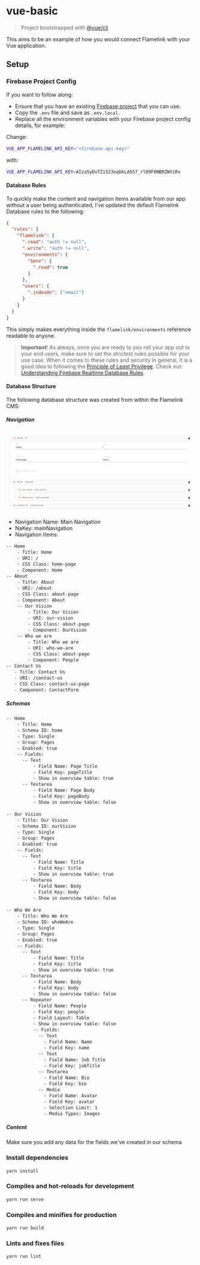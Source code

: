 # vue-basic

> Project bootstrapped with [@vue/cli](https://cli.vuejs.org/)

This aims to be an example of how you would connect Flamelink with your Vue application.

## Setup

### Firebase Project Config

If you want to follow along:

- Ensure that you have an existing [Firebase project](https://console.firebase.google.com/u/0/) that you can use.
- Copy the `.env` file and save as `.env.local`.
- Replace all the environment variables with your Firebase project config details, for example:

Change:

```sh
VUE_APP_FLAMELINK_API_KEY="<firebase-api-key>"
```

with:

```sh
VUE_APP_FLAMELINK_API_KEY=AIzaSyDuTZiS23eqbkLA557_rlO9F0NBRZWViRx
```

#### Database Rules

To quickly make the content and navigation items available from our app without a user being authenticated, I've updated the default Flamelink Database rules to the following:

```json
{
  "rules": {
    "flamelink": {
      ".read": "auth != null",
      ".write": "auth != null",
      "environments": {
        "$env": {
          ".read": true
        }
      },
      "users": {
        ".indexOn": ["email"]
      }
    }
  }
}
```

This simply makes everything inside the `flamelink/environments` reference readable to anyone.

> **Important**! As always, once you are ready to you roll your app out to your end users, make sure to set the strictest rules possible for your use case. When it comes to these rules and security in general, it is a good idea to following the [Principle of Least Privilege](https://en.wikipedia.org/wiki/Principle_of_least_privilege). Check out: [Understanding Firebase Realtime Database Rules](https://firebase.google.com/docs/database/security/).

#### Database Structure

The following database structure was created from within the Flamelink CMS:

##### Navigation

![Main Navigation](public/img/main-navigation.png)

- Navigation Name: Main Navigation
- NaKey: mainNavigation
- Navigation Items:

```text
-- Home
    - Title: Home
    - URI: /
    - CSS Class: home-page
    - Component: Home
-- About
    - Title: About
    - URI: /about
    - CSS Class: about-page
    - Component: About
    -- Our Vision
        - Title: Our Vision
        - URI: our-vision
        - CSS Class: about-page
        - Component: OurVision
    -- Who we are
        - Title: Who we are
        - URI: who-we-are
        - CSS Class: about-page
        - Component: People
-- Contact Us
   - Title: Contact Us
   - URI: /contact-us
   - CSS Class: contact-us-page
   - Component: ContactForm
```

##### Schemas

```text
-- Home
    - Title: Home
    - Schema ID: home
    - Type: Single
    - Group: Pages
    - Enabled: true
    -- Fields:
      -- Text
          - Field Name: Page Title
          - Field Key: pageTitle
          - Show in overview table: true
      -- Textarea
          - Field Name: Page Body
          - Field Key: pageBody
          - Show in overview table: false

-- Our Vision
    - Title: Our Vision
    - Schema ID: ourVision
    - Type: Single
    - Group: Pages
    - Enabled: true
    -- Fields:
      -- Text
          - Field Name: Title
          - Field Key: title
          - Show in overview table: true
      -- Textarea
          - Field Name: Body
          - Field Key: body
          - Show in overview table: false

-- Who We Are
    - Title: Who We Are
    - Schema ID: whoWeAre
    - Type: Single
    - Group: Pages
    - Enabled: true
    -- Fields:
      -- Text
          - Field Name: Title
          - Field Key: title
          - Show in overview table: true
      -- Textarea
          - Field Name: Body
          - Field Key: body
          - Show in overview table: false
      -- Repeater
          - Field Name: People
          - Field Key: people
          - Field Layout: Table
          - Show in overview table: false
          -- Fields:
            -- Text
              - Field Name: Name
              - Field Key: name
            -- Text
              - Field Name: Job Title
              - Field Key: jobTitle
            -- Textarea
              - Field Name: Bio
              - Field Key: bio
            -- Media
              - Field Name: Avatar
              - Field Key: avatar
              - Selection Limit: 1
              - Media Types: Images
```

##### Content

Make sure you add any data for the fields we've created in our schema

### Install dependencies

```bash
yarn install
```

### Compiles and hot-reloads for development

```bash
yarn run serve
```

### Compiles and minifies for production

```bash
yarn run build
```

### Lints and fixes files

```bash
yarn run lint
```
